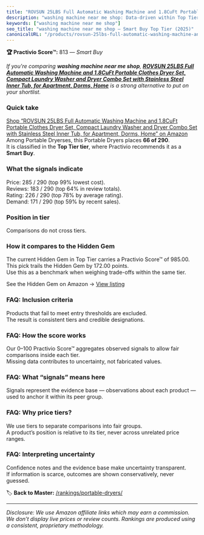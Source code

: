```yaml
---
title: "ROVSUN 25LBS Full Automatic Washing Machine and 1.8CuFt Portable Clothes Dryer Set, Compact Laundry Washer and Dryer Combo Set with Stainless Steel Inner Tub, for Apartment, Dorms, Home"
description: "washing machine near me shop: Data-driven within Top Tier ranking using the Practivio Score™. Positioned by quality, value, demand, findability, momentum."
keywords: ["washing machine near me shop"]
seo_title: "washing machine near me shop — Smart Buy Top Tier (2025)"
canonicalURL: "/products/rovsun-25lbs-full-automatic-washing-machine-and-18cuft-portable-clothes-dryer-set-compact-laundry-washer-and-dryer-combo-set-with-stainless-steel-inner-tub-for-apartment-dorms-home-B0FCFXDDT3/"
---
```


**🏆 Practivio Score™:** 813 — _Smart Buy_


*If you're comparing **washing machine near me shop**, **[ROVSUN 25LBS Full Automatic Washing Machine and 1.8CuFt Portable Clothes Dryer Set, Compact Laundry Washer and Dryer Combo Set with Stainless Steel Inner Tub, for Apartment, Dorms, Home](https://www.amazon.com/dp/B0FCFXDDT3?tag=practivio-20)** is a strong alternative to put on your shortlist.*
### Quick take
[Shop “ROVSUN 25LBS Full Automatic Washing Machine and 1.8CuFt Portable Clothes Dryer Set, Compact Laundry Washer and Dryer Combo Set with Stainless Steel Inner Tub, for Apartment, Dorms, Home” on Amazon](https://www.amazon.com/dp/B0FCFXDDT3?tag=practivio-20)
Among Portable Dryerses, this Portable Dryers places **66 of 290**.  
It is classified in the **Top Tier tier**, where Practivio recommends it as a **Smart Buy**.

### What the signals indicate
Price: 285 / 290 (top 99% lowest cost).  
Reviews: 183 / 290 (top 64% in review totals).  
Rating: 226 / 290 (top 78% by average rating).  
Demand: 171 / 290 (top 59% by recent sales).

### Position in tier
Comparisons do not cross tiers.

### How it compares to the Hidden Gem
The current Hidden Gem in Top Tier carries a Practivio Score™ of 985.00.  
This pick trails the Hidden Gem by 172.00 points.  
Use this as a benchmark when weighing trade-offs within the same tier.  

See the Hidden Gem on Amazon → [View listing](https://www.amazon.com/dp/B0799Q45TT?tag=practivio-20)

### FAQ: Inclusion criteria
Products that fail to meet entry thresholds are excluded.  
The result is consistent tiers and credible designations.

### FAQ: How the score works
Our 0–100 Practivio Score™ aggregates observed signals to allow fair comparisons inside each tier.  
Missing data contributes to uncertainty, not fabricated values.

### FAQ: What “signals” means here
Signals represent the evidence base — observations about each product — used to anchor it within its peer group.

### FAQ: Why price tiers?
We use tiers to separate comparisons into fair groups.  
A product’s position is relative to its tier, never across unrelated price ranges.

### FAQ: Interpreting uncertainty
Confidence notes and the evidence base make uncertainty transparent.  
If information is scarce, outcomes are shown conservatively, never guessed.


🏷️ **Back to Master:** [/rankings/portable-dryers/](/rankings/portable-dryers/)

---
_Disclosure: We use Amazon affiliate links which may earn a commission. We don’t display live prices or review counts. Rankings are produced using a consistent, proprietary methodology._
